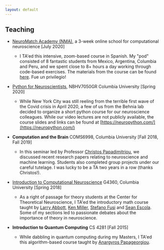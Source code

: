 ```yaml
---
layout: default
---
```


## Teaching

* [NeuroMatch Academy (NMA)](https://www.neuromatchacademy.org/), a 3-week online school for computational neuroscience [July 2020]
  * I TA'ed this intensive, zoom-based course in Spanish. My "pod" consisted of 8 fantastic students from Mexico, Argentina, Columbia and Peru, and we spent close to 8+ hours a day working through code-based exercises. The materials from the course can be found [here](https://github.com/NeuromatchAcademy/course-content/). Fue un privilegio!

* [Python for Neuroscientists](https://neuropython.com/), NBHV7050GR Columbia University [Spring 2020]
  * While New York City was still reeling from the terrible first wave of the Covid crisis in April 2020, a few of us from the Behnia lab decided to organize a short python course for our neuroscience colleagues. While our video lectures are not publicly available, the course slides and links can be found at [https://neuropython.com/](https://neuropython.com/)

* **Computation and the Brain** COMS6998, Columbia University [Fall 2018, Fall 2019]
  * In this seminar led by Professor [Christos Papadimitriou](https://en.wikipedia.org/wiki/Logicomix), we discussed recent research papers relating to neuroscience and machine learning. Students also completed group projects under our careful tutelage. I was lucky to be a TA two years in a row (thanks Christos!).

* [Introduction to Computational Neuroscience](https://ctn.zuckermaninstitute.columbia.edu/courses) G4360, Columbia University [Spring 2018]
  * As a right of passage for theory students at the Center for Theoretical Neuroscience, I TA'ed the introductory math course taught by [Larry Abbott](https://ctn.zuckermaninstitute.columbia.edu/people/larry-f-abbott), [Ken Miller](https://ctn.zuckermaninstitute.columbia.edu/Ken), [Stefano Fusi](https://ctn.zuckermaninstitute.columbia.edu/people/stefano-fusi) and [Sean Escola](https://www.columbiapsychiatry.org/profile/gary-s-escola-md). Some of my sections led to passionate debates about the importance of theory in neuroscience.

* **Introduction to Quantum Computing** CS 4281 [Fall 2015]
  * While dabbling in quantum computing during my Masters, I TA'ed this algorithm-based course taught by [Anargyros Papageorgiou](http://www.cs.columbia.edu/~ap/).
